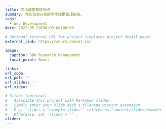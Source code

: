 ```yaml
---
title: 学术成果管理系统
summary: 为实验室开发的学术成果管理系统。
tags:
  - Web Development
date: 2022-05-29T00:00:00+08:00

# Optional external URL for project (replaces project detail page).
external_link: https://sdurm.davidz.cn/

image:
  caption: SDU Research Management
  focal_point: Smart

links:
url_code:
url_pdf: ''
url_slides: ''
url_video: ''

# Slides (optional).
#   Associate this project with Markdown slides.
#   Simply enter your slide deck's filename without extension.
#   E.g. `slides = "example-slides"` references `content/slides/example-slides.md`.
#   Otherwise, set `slides = ""`.
slides:
---
```


